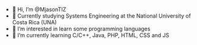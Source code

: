 - 👋 Hi, I’m @MjasonTIZ
- 🏫 Currently studying Systems Engineering at the National University of Costa Rica (UNA)
- 👀 I’m interested in learn some programming languages
- 🌱 I’m currently learning C/C++, Java, PHP, HTML, CSS and JS

<!---
MOSHE9647/MOSHE9647 is a ✨ special ✨ repository because its README.md (this file) appears on your GitHub profile.
You can click the Preview link to take a look at your changes.
--->
